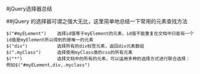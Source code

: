 #jQuery选择器总结

##jQuery 的选择器可谓之强大无比，这里简单地总结一下常用的元素查找方法 
```
$("#myELement")    选择id值等于myElement的元素，id值不能重复在文档中只能有一个id值是myElement所以得到的是唯一的元素 
$("div")           选择所有的div标签元素，返回div元素数组 
$(".myClass")      选择使用myClass类的css的所有元素 
$("*")             选择文档中的所有的元素，可以运用多种的选择方式进行联合选择：例如$("#myELement,div,.myclass") 
```
 
